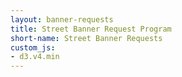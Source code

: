 ```yaml
---
layout: banner-requests
title: Street Banner Request Program
short-name: Street Banner Requests
custom_js:
- d3.v4.min
---
```

